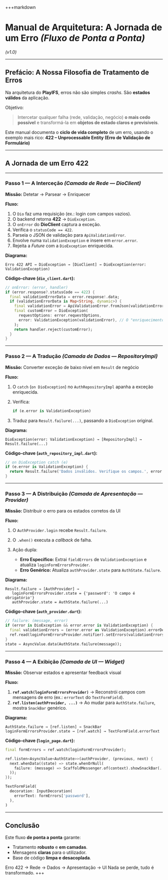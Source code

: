 +++markdown

# Manual de Arquitetura: A Jornada de um Erro *(Fluxo de Ponta a Ponta)*

*(v1.0)*

---

## Prefácio: A Nossa Filosofia de Tratamento de Erros

Na arquitetura do **PlayIFS**, erros não são simples *crashs*.
São **estados válidos** da aplicação.

Objetivo:

> Intercetar qualquer falha (rede, validação, negócio) **o mais cedo possível** e transformá-la em **objetos de estado claros e previsíveis**.

Este manual documenta o **ciclo de vida completo** de um erro, usando o exemplo mais rico:
**422 – Unprocessable Entity (Erro de Validação de Formulário)**

---

## A Jornada de um Erro 422

---

### **Passo 1 — A Interceção** *(Camada de Rede — DioClient)*

**Missão:** Detetar → Parsear → Enriquecer

**Fluxo:**

1. O `Dio` faz uma requisição (ex.: login com campos vazios).
2. O backend retorna **422** → `DioException`.
3. O `onError` do **DioClient** captura a exceção.
4. Verifica o `statusCode == 422`.
5. Parseia o JSON de validação para `ApiValidationError`.
6. Envolve numa `ValidationException` e insere em `error.error`.
7. Rejeita a *Future* com a `DioException` enriquecida.

**Diagrama:**

```
Erro 422 API → DioException → [DioClient] → DioException(error: ValidationException)
```

**Código-chave (`dio_client.dart`):**

```dart
// onError: (error, handler)
if (error.response?.statusCode == 422) {
  final validationErrorData = error.response!.data;
  if (validationErrorData is Map<String, dynamic>) {
    final validationError = ApiValidationError.fromJson(validationErrorData);
    final customError = DioException(
      requestOptions: error.requestOptions,
      error: ValidationException(validationError), // O "enriquecimento"
    );
    return handler.reject(customError);
  }
}
```

---

### **Passo 2 — A Tradução** *(Camada de Dados — RepositoryImpl)*

**Missão:** Converter exceção de baixo nível em `Result` de negócio

**Fluxo:**

1. O `catch` (`on DioException`) no `AuthRepositoryImpl` apanha a exceção enriquecida.
2. Verifica:

   ```dart
   if (e.error is ValidationException)
   ```

3. Traduz para `Result.failure(...)`, passando a `DioException` original.

**Diagrama:**

```
DioException(error: ValidationException) → [RepositoryImpl] → Result.failure(...)
```

**Código-chave (`auth_repository_impl.dart`):**

```dart
// on DioException catch (e)
if (e.error is ValidationException) {
  return Result.failure('Dados inválidos. Verifique os campos.', error: e);
}
```

---

### **Passo 3 — A Distribuição** *(Camada de Apresentação — Provider)*

**Missão:** Distribuir o erro para os estados corretos da UI

**Fluxo:**

1. O `AuthProvider.login` recebe `Result.failure`.
2. O `.when()` executa a *callback* de falha.
3. Ação dupla:

   * **Erro Específico:** Extrai `fieldErrors` de `ValidationException` e atualiza `loginFormErrorsProvider`.
   * **Erro Genérico:** Atualiza `authProvider.state` para `AuthState.failure`.

**Diagrama:**

```
Result.failure → [AuthProvider] →
   loginFormErrorsProvider.state = {'password': 'O campo é obrigatório'}
   authProvider.state = AuthState.failure(...)
```

**Código-chave (`auth_provider.dart`):**

```dart
// failure: (message, error)
if (error is DioException && error.error is ValidationException) {
  final validationErrors = (error.error as ValidationException).errorDetails.errors;
  ref.read(loginFormErrorsProvider.notifier).setErrors(validationErrors);
}
state = AsyncValue.data(AuthState.failure(message));
```

---

### **Passo 4 — A Exibição** *(Camada de UI — Widget)*

**Missão:** Observar estados e apresentar feedback visual

**Fluxo:**

1. **`ref.watch(loginFormErrorsProvider)`**
   → Reconstrói campos com mensagens de erro (ex.: `errorText` do `TextFormField`).
2. **`ref.listen(authProvider, ...)`**
   → Ao mudar para `AuthState.failure`, mostra `SnackBar` genérico.

**Diagrama:**

```
AuthState.failure → [ref.listen] → SnackBar
loginFormErrorsProvider.state → [ref.watch] → TextFormField.errorText
```

**Código-chave (`login_page.dart`):**

```dart
final formErrors = ref.watch(loginFormErrorsProvider);

ref.listen<AsyncValue<AuthState>>(authProvider, (previous, next) {
  next.whenData((state) => state.whenOrNull(
    failure: (message) => ScaffoldMessenger.of(context).showSnackBar(...),
  ));
});

TextFormField(
  decoration: InputDecoration(
    errorText: formErrors['password'],
  ),
)
```

---

## Conclusão

Este fluxo **de ponta a ponta** garante:

* Tratamento **robusto** e **em camadas**.
* Mensagens **claras** para o utilizador.
* Base de código **limpa e desacoplada**.

Erro 422 → Rede → Dados → Apresentação → UI
Nada se perde, tudo é transformado.
+++

